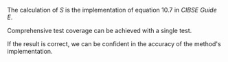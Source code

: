 The calculation of $S$ is the implementation of equation
10.7 in _CIBSE Guide E_.

Comprehensive test coverage can be achieved with a single test.

If the result is correct, we can be confident in
the accuracy of the method's implementation.
